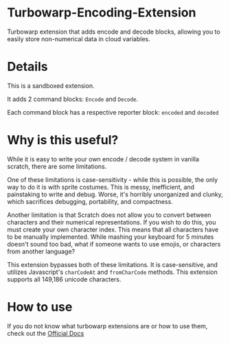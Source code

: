 # Turbowarp-Encoding-Extension
Turbowarp extension that adds encode and decode blocks, allowing you to easily store non-numerical data in cloud variables.

# Details
This is a sandboxed extension.

It adds 2 command blocks: `Encode` and `Decode`.

Each command block has a respective reporter block: `encoded` and `decoded`

# Why is this useful?
While it is easy to write your own encode / decode system in vanilla scratch, there are some limitations. 

One of these limitations is case-sensitivity - while this is possible, the only way to do it is with sprite costumes. This is messy, inefficient, and painstaking to write and debug. Worse, it's horribly unorganized and clunky, which sacrifices debugging, portability, and compactness. 

Another limitation is that Scratch does not allow you to convert between characters and their numerical representations. If you wish to do this, you must create your own character index. This means that all characters have to be manually implemented. While mashing your keyboard for 5 minutes doesn't sound too bad, what if someone wants to use emojis, or characters from another language?

This extension bypasses both of these limitations. It is case-sensitive, and utilizes Javascript's `charCodeAt` and `fromCharCode` methods. This extension supports all 149,186 unicode characters.

# How to use
If you do not know what turbowarp extensions are or how to use them, check out the [Official Docs](https://docs.turbowarp.org/development/custom-extensions)
